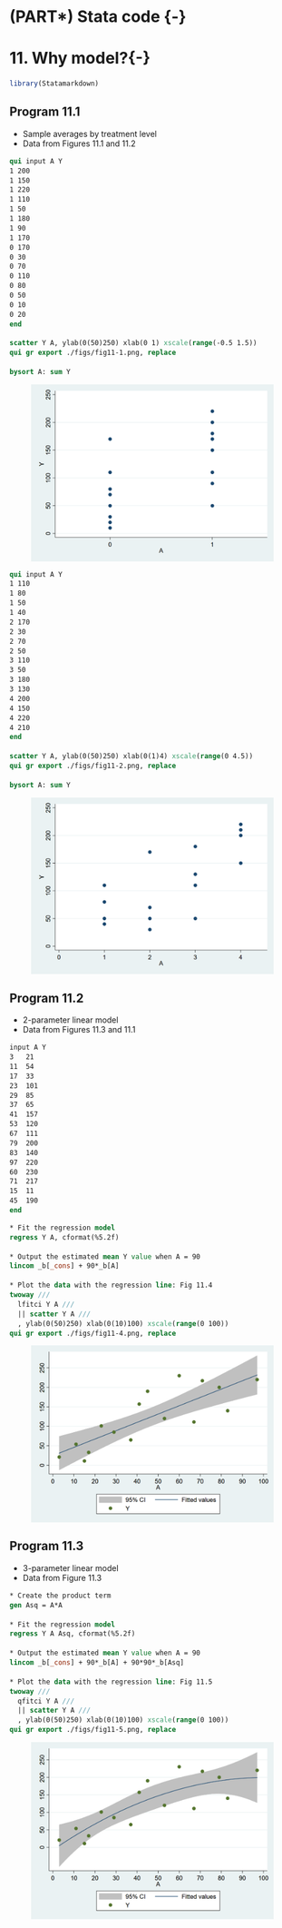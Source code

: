 # (PART\*) Stata code {-}

# 11. Why model?{-}


```r
library(Statamarkdown)
```



## Program 11.1

- Sample averages by treatment level
- Data from Figures 11.1 and 11.2


```stata
qui input A Y
1 200
1 150
1 220
1 110
1 50
1 180
1 90
1 170
0 170
0 30
0 70
0 110
0 80
0 50
0 10
0 20
end

scatter Y A, ylab(0(50)250) xlab(0 1) xscale(range(-0.5 1.5))
qui gr export ./figs/fig11-1.png, replace

bysort A: sum Y
```

<img src="./figs/fig11-1.png" width="85%" style="display: block; margin: auto;" />


```stata
qui input A Y
1 110
1 80
1 50
1 40
2 170
2 30
2 70
2 50
3 110
3 50
3 180
3 130
4 200
4 150
4 220
4 210
end

scatter Y A, ylab(0(50)250) xlab(0(1)4) xscale(range(0 4.5))
qui gr export ./figs/fig11-2.png, replace

bysort A: sum Y
```

<img src="./figs/fig11-2.png" width="85%" style="display: block; margin: auto;" />

## Program 11.2

- 2-parameter linear model
- Data from Figures 11.3 and 11.1


```stata
input A Y
3   21	
11	54
17	33
23	101
29	85
37	65
41	157
53	120
67	111
79	200
83	140
97	220
60	230
71	217
15	11
45  190
end
```


```stata
* Fit the regression model
regress Y A, cformat(%5.2f)

* Output the estimated mean Y value when A = 90
lincom _b[_cons] + 90*_b[A]

* Plot the data with the regression line: Fig 11.4
twoway ///
  lfitci Y A ///
  || scatter Y A ///
  , ylab(0(50)250) xlab(0(10)100) xscale(range(0 100))
qui gr export ./figs/fig11-4.png, replace
```

<img src="figs/fig11-4.png" width="85%" style="display: block; margin: auto;" />

## Program 11.3

- 3-parameter linear model
- Data from Figure 11.3


```stata
* Create the product term
gen Asq = A*A

* Fit the regression model
regress Y A Asq, cformat(%5.2f)

* Output the estimated mean Y value when A = 90
lincom _b[_cons] + 90*_b[A] + 90*90*_b[Asq]

* Plot the data with the regression line: Fig 11.5
twoway ///
  qfitci Y A ///
  || scatter Y A ///
  , ylab(0(50)250) xlab(0(10)100) xscale(range(0 100))
qui gr export ./figs/fig11-5.png, replace
```

<img src="figs/fig11-5.png" width="85%" style="display: block; margin: auto;" />
